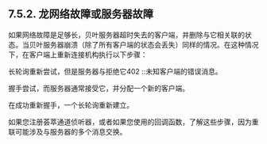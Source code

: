 ## 7.5.2. 龙网络故障或服务器故障
如果网络故障是足够长，贝叶服务器超时失去的客户端，并删除与它相关联的状态。当贝叶服务器崩溃（除了所有客户端的状态会丢失）同样的情况。在这种情况下，在客户端上重新连接机构执行以下步骤：

长轮询重新尝试，但是服务器与拒绝它402 ::未知客户端的错误消息。

握手尝试，而服务器通常接受它，并分配一个新的客户端。

在成功重新握手，一个长轮询重新建立。

如果您注册荟萃通道侦听器，或者如果您使用的回调函数，了解这些步骤​​，因为重联可能涉及与服务器的多个消息交换。
